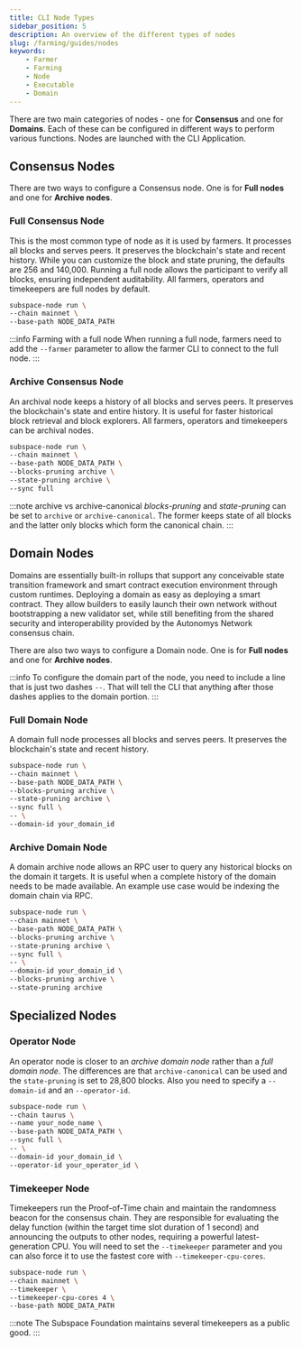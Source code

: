 ```yaml
---
title: CLI Node Types
sidebar_position: 5
description: An overview of the different types of nodes
slug: /farming/guides/nodes
keywords:
    - Farmer
    - Farming
    - Node
    - Executable
    - Domain
---
```


There are two main categories of nodes - one for **Consensus** and one for **Domains**. Each of these can be configured in different ways to perform various functions. Nodes are launched with the CLI Application.

## Consensus Nodes

There are two ways to configure a Consensus node. One is for **Full nodes** and one for **Archive nodes**. 

### Full Consensus Node

This is the most common type of node as it is used by farmers. It processes all blocks and serves peers. It preserves the blockchain's state and recent history. While you can customize the block and state pruning, the defaults are 256 and 140,000. Running a full node allows the participant to verify all blocks, ensuring independent auditability. All farmers, operators and timekeepers are full nodes by default.

```bash
subspace-node run \
--chain mainnet \
--base-path NODE_DATA_PATH
```

:::info Farming with a full node 
When running a full node, farmers need to add the `--farmer` parameter to allow the farmer CLI to connect to the full node.
:::

### Archive Consensus Node

An archival node keeps a history of all blocks and serves peers. It preserves the blockchain's state and entire history. It is useful for faster historical block retrieval and block explorers. All farmers, operators and timekeepers can be archival nodes.

```bash
subspace-node run \
--chain mainnet \
--base-path NODE_DATA_PATH \
--blocks-pruning archive \
--state-pruning archive \
--sync full
```

:::note archive vs archive-canonical
*blocks-pruning* and *state-pruning* can be set to `archive` or `archive-canonical`.  The former keeps state of all blocks and the latter only blocks which form the canonical chain.
:::

## Domain Nodes

Domains are essentially built-in rollups that support any conceivable state transition framework and smart contract execution environment through custom runtimes. Deploying a domain as easy as deploying a smart contract. They allow builders to easily launch their own network without bootstrapping a new validator set, while still benefiting from the shared security and interoperability provided by the Autonomys Network consensus chain.

There are also two ways to configure a Domain node. One is for **Full nodes** and one for **Archive nodes**. 

:::info
To configure the domain part of the node, you need to include a line that is just two dashes `--`. That will tell the CLI that anything after those dashes applies to the domain portion.
:::

### Full Domain Node

A domain full node processes all blocks and serves peers. It preserves the blockchain's state and recent history. 

```bash
subspace-node run \
--chain mainnet \
--base-path NODE_DATA_PATH \
--blocks-pruning archive \
--state-pruning archive \
--sync full \
-- \
--domain-id your_domain_id
```

### Archive Domain Node

A domain archive node allows an RPC user to query any historical blocks on the domain it targets. It is useful when a complete history of the domain needs to be made available. An example use case would be indexing the domain chain via RPC.

```bash
subspace-node run \
--chain mainnet \
--base-path NODE_DATA_PATH \
--blocks-pruning archive \
--state-pruning archive \
--sync full \
-- \
--domain-id your_domain_id \
--blocks-pruning archive \
--state-pruning archive
```

## Specialized Nodes

### Operator Node

An operator node is closer to an *archive domain node* rather than a *full domain node*. The differences are that `archive-canonical` can be used and the `state-pruning` is set to 28,800 blocks. Also you need to specify a `--domain-id` and an `--operator-id`.

```bash
subspace-node run \
--chain taurus \
--name your_node_name \
--base-path NODE_DATA_PATH \
--sync full \
-- \
--domain-id your_domain_id \
--operator-id your_operator_id \
```

### Timekeeper Node

Timekeepers run the Proof-of-Time chain and maintain the randomness beacon for the consensus chain. They are responsible for evaluating the delay function (within the target time slot duration of 1 second) and announcing the outputs to other nodes, requiring a powerful latest-generation CPU. You will need to set the `--timekeeper` parameter and you can also force it to use the fastest core with `--timekeeper-cpu-cores`.

```bash
subspace-node run \
--chain mainnet \
--timekeeper \
--timekeeper-cpu-cores 4 \ 
--base-path NODE_DATA_PATH
```

:::note
The Subspace Foundation maintains several timekeepers as a public good.
:::